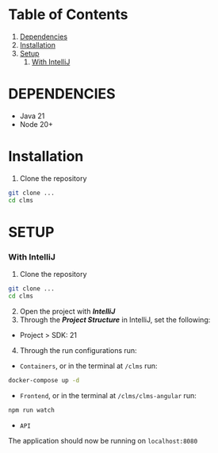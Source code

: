 # Table of Contents
1. [Dependencies](#dependencies)
2. [Installation](#installation)
3. [Setup](#setup)
    1. [With IntelliJ](#with-intellij)

# DEPENDENCIES
- Java 21
- Node 20+

# Installation
1. Clone the repository
```bash
git clone ...
cd clms
```

# SETUP

### With IntelliJ
1. Clone the repository
```bash
git clone ...
cd clms
```

2. Open the project with ***IntelliJ***
3. Through the ***Project Structure*** in IntelliJ, set the following:
- Project > SDK: 21
4. Through the run configurations run:
- `Containers`, or in the terminal at `/clms` run:
```bash
docker-compose up -d
```
- `Frontend`, or in the terminal at `/clms/clms-angular` run:
```bash
npm run watch
```
- `API`

The application should now be running on `localhost:8080`